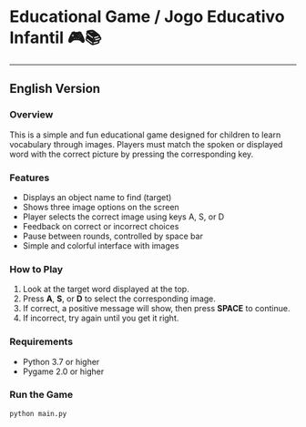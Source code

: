# Educational Game / Jogo Educativo Infantil 🎮📚

---

## English Version

### Overview
This is a simple and fun educational game designed for children to learn vocabulary through images. Players must match the spoken or displayed word with the correct picture by pressing the corresponding key.

### Features
- Displays an object name to find (target)
- Shows three image options on the screen
- Player selects the correct image using keys A, S, or D
- Feedback on correct or incorrect choices
- Pause between rounds, controlled by space bar
- Simple and colorful interface with images

### How to Play
1. Look at the target word displayed at the top.
2. Press **A**, **S**, or **D** to select the corresponding image.
3. If correct, a positive message will show, then press **SPACE** to continue.
4. If incorrect, try again until you get it right.

### Requirements
- Python 3.7 or higher
- Pygame 2.0 or higher

### Run the Game
```bash
python main.py
